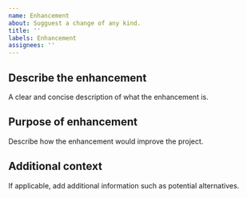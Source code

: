 ```yaml
---
name: Enhancement
about: Sugguest a change of any kind.
title: ''
labels: Enhancement
assignees: ''
---
```


## Describe the enhancement
A clear and concise description of what the enhancement is.

## Purpose of enhancement
Describe how the enhancement would improve the project.

## Additional context
If applicable, add additional information such as potential alternatives.
